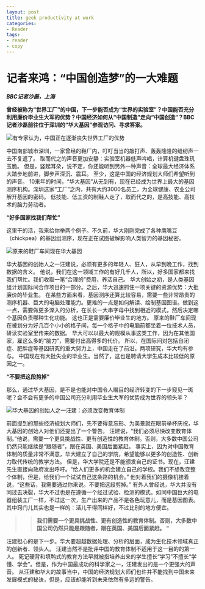 ```yaml
---
layout: post
title: geek productivity at work
categories:
- Reader
tags:
- reader
- copy
---
```

记者来鸿：“中国创造梦”的一大难题
===
***BBC记者沙磊，上海***


__曾经被称为“世界工厂”的中国，下一步能否成为“世界的实验室”？中国能否充分利用廉价毕业生大军的优势？中国经济如何从“中国制造”走向“中国创造”？BBC记者沙磊前往位于深圳的“华大基因”参观访问、寻求答案。__

![有专家认为，中国正在逐渐丧失世界工厂的优势](http://wscdn.bbc.co.uk/worldservice/assets/images/2013/05/27/130527094843_making_shoes.jpg)

中国南部城市深圳，一家曾经的鞋厂内，叮叮当当的敲打声、轰轰隆隆的缝纫声一去不复返了。
取而代之的声音更加安静：实验室机器低声吟唱，计算机键盘珠玑玉脆。
但是，竖起耳朵，说不定，你还能听到另外一种声音：全球最大经济体系大踏步地前进，脚步声深沉、震耳。
至少，这是中国的经济规划大师们希望听到的声音。
10来年的时间，“华大基因”从无到有，现在已经成为世界上最大的基因测序机构。深圳这家“工厂”之内，共有大约3000名员工，为全球健康、农业公司解开基因的密码。
低技能、低工资的制鞋人走了，取而代之的，是高技能、高技术的脑力劳动者。

__“好多国家找我们帮忙”__

这里干的活，我来给你举两个例子。不久前，华大刚刚完成了各种鹰嘴豆（chickpea）的基因组测序，现在正在试图破解影响人类智力的基因秘密。

![原来的鞋厂车间现在华大基因](http://wscdn.bbc.co.uk/worldservice/assets/images/2013/05/27/130527094845_new_factory.gif)

华大基因的创始人之一汪建说，必须有更多的年轻人、狂人，从早到晚工作，找到数据的含义。
他说，我们在这一领域工作的有好几千人，所以，好多国家都来找我们帮忙。我们收取一笔“合理的”费用，养活自己。
华大创始之初，是人类基因组计划国际间合作项目的一部分。之后，华大迅速抓住一项关键的资源优势：大批廉价的毕业生。
在某些方面来看，基因测序还算比较容易，需要一些非常昂贵的测序机器、巨大的电脑处理能力。更难的一点是如何解读、绘制基因图谱。做到这一点，需要做更多深入的分析，在长长一大串字母中找到相近的模式，然后决定哪个基因负责哪种生化功能。
这也正是需要廉价毕业生的地方。
原来的鞋厂车间现在被划分为好几百个小小的格子间，每一个格子中的电脑前都坐着一位技术人员，研读实验室里传来的数据。
华大可以以最大的规模从事这类工作，因为在其他国家，雇这么多的“脑力”，需要付出高得多的代价。
所以，在国际间对包括自闭症、肥胖症等基因研究的重大努力上，中国走在了前沿。两项研究，华大均有参与。
中国现在有大批失业的毕业生。当然了，这也是聘请大学生成本比较低的原因之一。


__“不要把这段剪掉”__

那么，通过华大基因，是不是也能对中国令人瞩目的经济转变的下一步窥见一斑呢？会不会有更多的中国公司充分利用毕业生大军的优势成为世界的领头羊？


![华大基因的创始人之一汪建：必须改变教育体制](http://wscdn.bbc.co.uk/worldservice/assets/images/2013/05/27/130527094642_wang_jian_512x288_bbc_nocredit.jpg)

前面提到的那些经济规划大师们，先不要得意忘形、为美景就在眼前举杯庆祝，华大基因的创始人对他们还提出了一个警告。
汪建说，“我们必须尽快改变教育体制。”他说，需要一个更具挑战性、更有创造性的教育体制。否则，大多数中国公司仍然只能继续是“跟随者”，跟在英国、美国后面紧赶。
事实上，因为对中国教育体制的质量非常不满意，华大建立了自己的学院，希望能够以更多的创造性、创新力取代传统的教学方法。
但是，华大学院还是不能颁发自己的证书。现在，汪建先生直接向政府发出呼吁。“给人们更多的机会建立自己的学校。我们不想改变整个体制，但是，给我们一个试试自己这条路的机会。”
他对着我们的摄像机接着说，“这些话，我需要通过你来说。不要把这段剪掉。”
有外人曾经说，华大并没有同过去决裂，华大不过也是在遵循一个经过试验、检测的模式。如同中国巨大的电器组装工厂一样，不过这一次，生产出来的产品不是各色玩意儿，而是基因图表。其中窍门儿其实也是一样的：活儿干得同样好，不过比别的地方便宜。

>>__我们需要一个更具挑战性、更有创造性的教育体制。否则，大多数中国公司仍然只能是跟随者，跟在英国、美国后面紧赶。 "__


汪建担心的是下一步。华大要超越数据处理、分析的层面，成为生化技术领域真正的创新者、领头人。
汪建当然不是批评中国的教育体制不适用于这一目的的第一人。
死记硬背和填鸭式的教育方法早就被指培养出来的学生擅长“学习”不擅长“学懂、学会”。但是，作为中国最成功的科学家之一，汪建发出的是一个更强大的声音。
从汪建和华大的故事当中，中国的经济规划大师们也许并不能找到中国未来发展模式的秘诀，但是，应该却能听到未来依然有多远的警告。
